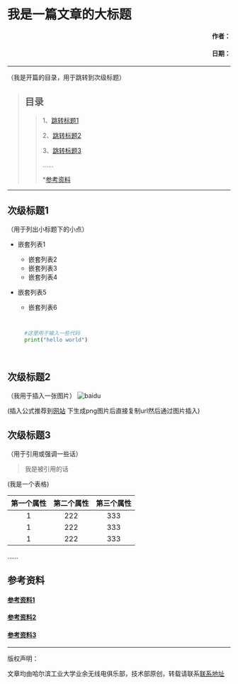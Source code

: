 我是一篇文章的大标题
===

#### <p align='right'>作者：</p>
#### <p align='right'>日期：</p>

----

<!-- 若文章有多个次级标题可以使用目录-->
（我是开篇的目录，用于跳转到次级标题）
>## 目录
>>1、[跳转标题1](#次级标题1) <!-- 中括号里是点击的目标，小括号里是跳转的次级标题，前面有且只有一个#-->
>><!--中间需要插入一个空的，不然会挤到同一行-->
>>2、[跳转标题2](#次级标题2)
>>
>>3、[跳转标题3](#次级标题3)
>>
>>……
>>
>>*[参考资料](#参考资料)

----

## 次级标题1

<!--若没有用到可以去掉-->
（用于列出小标题下的小点）
+ 嵌套列表1
  - 嵌套列表2
  - 嵌套列表3
  - 嵌套列表4
+ 嵌套列表5
  - 嵌套列表6
  
  <!--这三个点为tab键上方1键左边那个-->
  ``` python #这里用于切换代码的种类（可以没有，若有的话相应关键词会有高亮）
  
    
    #这里用于输入一些代码
    print("hello world")
    
    
  ```


## 次级标题2

<!--用于插入一张图片，可用url或创库内的相对路径-->
（我用于插入一张图片）
![baidu](https://www.baidu.com/img/bd_logo1.png?where=super)


(插入公式推荐到[网站](https://www.codecogs.com/latex/eqneditor.php)
下生成png图片后直接复制url然后通过图片插入)



## 次级标题3
（用于引用或强调一些话）
> 我是被引用的话

(我是一个表格)
<!--第二行中左边的冒号代表居左，两个一起加就是居中-->
| 第一个属性        | 第二个属性   | 第三个属性  |
|:----------:|:-------------:|:-----:|  
| 1      | 222 | 333 |
| 1      | 222      |   333 |
| 1 | 222      |    333 |




……


## 参考资料

#### [参考资料1](https://www.baidu.com/)
#### [参考资料2](https://www.csdn.net/)
#### [参考资料3](https://github.com/BY2HIT)




<hr>
版权声明：

文章均由哈尔滨工业大学业余无线电俱乐部，技术部原创，转载请联系[联系地址](XXX@email.com)

